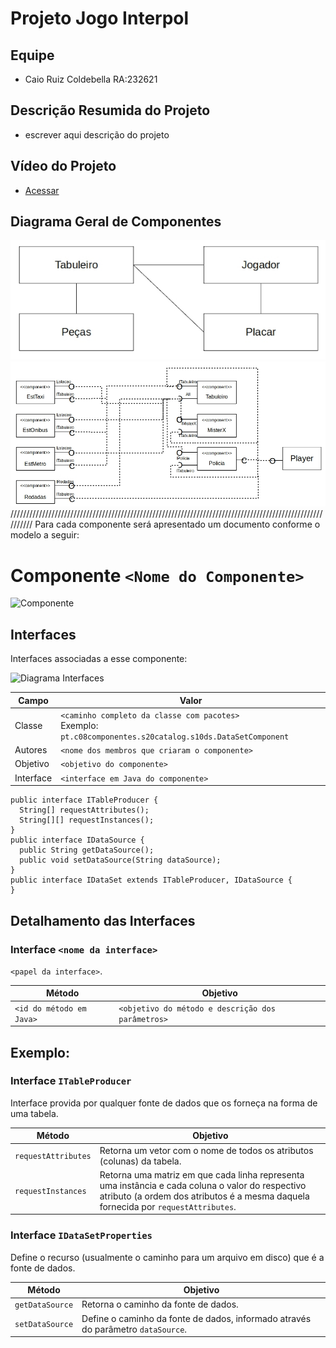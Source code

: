 # Projeto Jogo Interpol

## Equipe
  * Caio Ruiz Coldebella RA:232621
## Descrição Resumida do Projeto
  * escrever aqui descrição do projeto

## Vídeo do Projeto
  * [Acessar](https://www.youtube.com/watch?v=ytJRJuvAP7o&t=8s)
## Diagrama Geral de Componentes
  ![pag1](https://github.com/Caio-Coldebella/MC322/blob/master/src/Projeto_Jogo_Interpol/pag1.jpg)
  ![pag2](https://github.com/Caio-Coldebella/MC322/blob/master/src/Projeto_Jogo_Interpol/pag2.jpg)
//////////////////////////////////////////////////////////////////////////////////////////////////////////
Para cada componente será apresentado um documento conforme o modelo a seguir:

# Componente `<Nome do Componente>`

![Componente](diagrama-componente.png)

## Interfaces

Interfaces associadas a esse componente:

![Diagrama Interfaces](diagrama-interfaces.png)

Campo | Valor
----- | -----
Classe | `<caminho completo da classe com pacotes>` <br> Exemplo: `pt.c08componentes.s20catalog.s10ds.DataSetComponent`
Autores | `<nome dos membros que criaram o componente>`
Objetivo | `<objetivo do componente>`
Interface | `<interface em Java do componente>`
~~~
public interface ITableProducer {
  String[] requestAttributes();
  String[][] requestInstances();
}
public interface IDataSource {
  public String getDataSource();
  public void setDataSource(String dataSource);
}
public interface IDataSet extends ITableProducer, IDataSource {
}
~~~

## Detalhamento das Interfaces

### Interface `<nome da interface>`
`<papel da interface>`.

Método | Objetivo
-------| --------
`<id do método em Java>` | `<objetivo do método e descrição dos parâmetros>`

## Exemplo:

### Interface `ITableProducer`

Interface provida por qualquer fonte de dados que os forneça na forma de uma tabela.

Método | Objetivo
-------| --------
`requestAttributes` | Retorna um vetor com o nome de todos os atributos (colunas) da tabela.
`requestInstances` | Retorna uma matriz em que cada linha representa uma instância e cada coluna o valor do respectivo atributo (a ordem dos atributos é a mesma daquela fornecida por `requestAttributes`.

### Interface `IDataSetProperties`

Define o recurso (usualmente o caminho para um arquivo em disco) que é a fonte de dados.

Método | Objetivo
-------| --------
`getDataSource` | Retorna o caminho da fonte de dados.
`setDataSource` | Define o caminho da fonte de dados, informado através do parâmetro `dataSource`.
